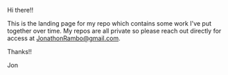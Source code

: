 
Hi there!!

This is the landing page for my repo which contains some work I've put together over time. My repos are all private so please reach out directly for access at 
JonathonRambo@gmail.com.

Thanks!!

Jon
